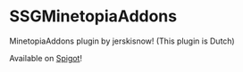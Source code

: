 # SSGMinetopiaAddons

MinetopiaAddons plugin by jerskisnow! (This plugin is Dutch)

Available on [Spigot](https://www.spigotmc.org/resources/ssgminetopiaaddons.53958/)!